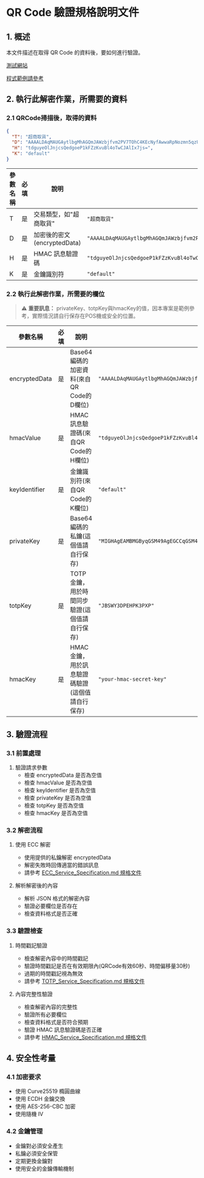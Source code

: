 # QR Code 驗證規格說明文件

## 1. 概述

本文件描述在取得 QR Code 的資料後，要如何進行驗證。

[測試網站](https://demo.wallet.gov.tw/reverseqrcode/)

[程式範例請參考](https://github.com/fredericli-gmail/twdiw_reverseQRCode/blob/aab7f3df7880ffe4461e3d0b24c5cf72561278f1/src/main/java/com/example/demo/controller/VerifyQRCodeController.java#L61)

## 2. 執行此解密作業，所需要的資料

### 2.1 QRCode掃描後，取得的資料

```json
{
  "T": "超商取貨",
  "D": "AAAALDAqMAUGAytlbgMhAGQmJAWzbjfvm2PV7TOhC4KEcNyfAwwaRpNozmn5qzUcKLqk0Nn9M/BZDLpfv2YuKLHlk2mxkQBeZf2mwKVe0B2V38BUsrraKfGYYx3rCBnJpKWoixSngGdCLM41CkrrT8dXavzkcaDTvkpAJ5tl",
  "H": "tdguyeOlJnjcsQedgoeP1kFZzKvuBl4oTwCJAlIx7js=",
  "K": "default"
}
```

| 參數名稱 | 必填 | 說明 | 格式範例 |
|---------|------|------|----------|
| T | 是 | 交易類型，如"超商取貨" | `"超商取貨"` |
| D | 是 | 加密後的密文(encryptedData) | `"AAAALDAqMAUGAytlbgMhAGQmJAWzbjfvm2PV7TOhC4KEcNyfAwwaRpNozmn5qzUcKLqk0Nn9M/BZDLpfv2YuKLHlk2mxkQBeZf2mwKVe0B2V38BUsrraKfGYYx3rCBnJpKWoixSngGdCLM41CkrrT8dXavzkcaDTvkpAJ5tl"` |
| H | 是 | HMAC 訊息驗證碼 | `"tdguyeOlJnjcsQedgoeP1kFZzKvuBl4oTwCJAlIx7js="` |
| K | 是 | 金鑰識別符 | `"default"` |

### 2.2 執行此解密作業，所需要的欄位

> ⚠️ **重要訊息：** privateKey、totpKey與hmacKey的值，因本專案是範例參考，實際情況請自行保存在POS機或安全的位置。

| 參數名稱 | 必填 | 說明 | 格式範例 |
|---------|------|------|----------|
| encryptedData | 是 | Base64 編碼的加密資料(來自QR Code的D欄位) | `"AAAALDAqMAUGAytlbgMhAGQmJAWzbjfvm2PV7TOhC4KEcNyfAwwaRpNozmn5qzUcKLqk0Nn9M/BZDLpfv2YuKLHlk2mxkQBeZf2mwKVe0B2V38BUsrraKfGYYx3rCBnJpKWoixSngGdCLM41CkrrT8dXavzkcaDTvkpAJ5tl"` |
| hmacValue | 是 | HMAC 訊息驗證碼(來自QR Code的H欄位) | `"tdguyeOlJnjcsQedgoeP1kFZzKvuBl4oTwCJAlIx7js="` |
| keyIdentifier | 是 | 金鑰識別符(來自QR Code的K欄位) | `"default"` |
| privateKey | 是 | Base64 編碼的私鑰(這個值請自行保存) | `"MIGHAgEAMBMGByqGSM49AgEGCCqGSM49AwEHBG0w..."` |
| totpKey | 是 | TOTP 金鑰，用於時間同步驗證(這個值請自行保存) | `"JBSWY3DPEHPK3PXP"` |
| hmacKey | 是 | HMAC 金鑰，用於訊息驗證碼驗證(這個值請自行保存) | `"your-hmac-secret-key"` |


## 3. 驗證流程

### 3.1 前置處理

1. 驗證請求參數
   - 檢查 encryptedData 是否為空值
   - 檢查 hmacValue 是否為空值
   - 檢查 keyIdentifier 是否為空值
   - 檢查 privateKey 是否為空值
   - 檢查 totpKey 是否為空值
   - 檢查 hmacKey 是否為空值

### 3.2 解密流程
1. 使用 ECC 解密
   - 使用提供的私鑰解密 encryptedData
   - 解密失敗時回傳適當的錯誤訊息
   - 請參考 [ECC_Service_Specification.md 規格文件](https://github.com/fredericli-gmail/twdiw_reverseQRCode/blob/main/docs/ECC_Service_Specification.md)

2. 解析解密後的內容
   - 解析 JSON 格式的解密內容
   - 驗證必要欄位是否存在
   - 檢查資料格式是否正確

### 3.3 驗證檢查
1. 時間戳記驗證
   - 檢查解密內容中的時間戳記
   - 驗證時間戳記是否在有效期限內(QRCode有效60秒、時間偏移量30秒)
   - 過期的時間戳記視為無效
   - 請參考 [TOTP_Service_Specification.md 規格文件](https://github.com/fredericli-gmail/twdiw_reverseQRCode/blob/main/docs/TOTP_Service_Specification.md)
  

2. 內容完整性驗證
   - 檢查解密內容的完整性
   - 驗證所有必要欄位
   - 檢查資料格式是否符合預期
   - 驗證 HMAC 訊息驗證碼是否正確
   - 請參考 [HMAC_Service_Specification.md 規格文件](https://github.com/fredericli-gmail/twdiw_reverseQRCode/blob/main/docs/HMAC_Service_Specification.md)


## 4. 安全性考量

### 4.1 加密要求
- 使用 Curve25519 橢圓曲線
- 使用 ECDH 金鑰交換
- 使用 AES-256-CBC 加密
- 使用隨機 IV

### 4.2 金鑰管理
- 金鑰對必須安全產生
- 私鑰必須安全保管
- 定期更換金鑰對
- 使用安全的金鑰傳輸機制
